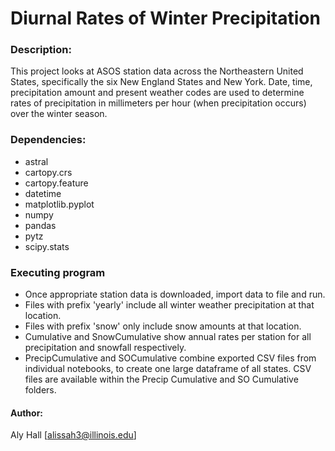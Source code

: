 # Diurnal Rates of Winter Precipitation

### Description:

This project looks at ASOS station data across the Northeastern United States, specifically the six New England States and New York. Date, time, precipitation amount and present weather codes are used to determine rates of precipitation in millimeters per hour (when precipitation occurs) over the winter season. 


### Dependencies:

* astral
* cartopy.crs
* cartopy.feature
* datetime
* matplotlib.pyplot
* numpy
* pandas
* pytz
* scipy.stats


### Executing program

* Once appropriate station data is downloaded, import data to file and run.
* Files with prefix 'yearly' include all winter weather precipitation at that location.
* Files with prefix 'snow' only include snow amounts at that location.
* Cumulative and SnowCumulative show annual rates per station for all precipitation and snowfall respectively.
* PrecipCumulative and SOCumulative combine exported CSV files from individual notebooks, to create one large dataframe of all states. CSV files are available within the Precip Cumulative and SO Cumulative folders.


#### Author:

Aly Hall
[alissah3@illinois.edu]
